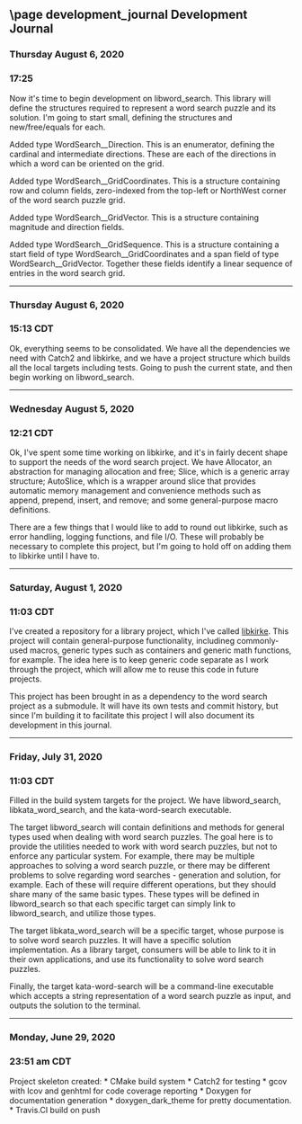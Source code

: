 \page development_journal Development Journal
---
### Thursday August 6, 2020
### 17:25

Now it's time to begin development on libword_search. This library will define the structures required to represent a word search puzzle and its solution.  I'm going to start small, defining the structures and new/free/equals for each.

Added type WordSearch__Direction. This is an enumerator, defining the cardinal and intermediate directions. These are each of the directions in which a word can be oriented on the grid.

Added type WordSearch__GridCoordinates. This is a structure containing row and column fields, zero-indexed from the top-left or NorthWest corner of the word search puzzle grid. 

Added type WordSearch__GridVector. This is a structure containing magnitude and direction fields.

Added type WordSearch__GridSequence. This is a structure containing a start field of type WordSearch__GridCoordinates and a span field of type WordSearch__GridVector. Together these fields identify a linear sequence of entries in the word search grid. 

---
### Thursday August 6, 2020
### 15:13 CDT

Ok, everything seems to be consolidated. We have all the dependencies we need with Catch2 and libkirke, and we have a project structure which builds all the local targets including tests. Going to push the current state, and then begin working on libword_search.

---

### Wednesday August 5, 2020
### 12:21 CDT

Ok, I've spent some time working on libkirke, and it's in fairly decent shape to support the needs of the word search project.
We have Allocator, an abstraction for managing allocation and free; Slice, which is a generic array structure; AutoSlice, which is a wrapper around slice that provides automatic memory management and convenience methods such as append, prepend, insert, and remove; and some general-purpose macro definitions.

There are a few things that I would like to add to round out libkirke, such as error handling, logging functions, and file I/O. These will probably be necessary to complete this project, but I'm going to hold off on adding them to libkirke until I have to.

---

### Saturday, August 1, 2020
### 11:03 CDT

I've created a repository for a library project, which I've called [libkirke](https://github.com/this-kirke/kirke). This project will contain general-purpose functionality, includineg commonly-used macros, generic types such as containers and generic math functions, for example. The idea here is to keep generic code separate as I work through the project, which will allow me to reuse this code in future projects.

This project has been brought in as a dependency to the word search project as a submodule. It will have its own tests and commit history, but since I'm building it to facilitate this project I will also document its development in this journal.

---

### Friday, July 31, 2020
### 11:03 CDT

Filled in the build system targets for the project. We have libword_search, libkata_word_search, and the kata-word-search executable.

The target libword_search will contain definitions and methods for general types used when dealing with word search puzzles. The goal here is to provide the utilities needed to work with word search puzzles, but not to enforce any particular system. For example, there may be multiple approaches to solving a word search puzzle, or there may be different problems to solve regarding word searches - generation and solution, for example. Each of these will require different operations, but they should share many of the same basic types. These types will be defined in libword_search so that each specific target can simply link to libword_search, and utilize those types.

The target libkata_word_search will be a specific target, whose purpose is to solve word search puzzles. It will have a specific solution implementation. As a library target, consumers will be able to link to it in their own applications, and use its functionality to solve word search puzzles.

Finally, the target kata-word-search will be a command-line executable which accepts a string representation of a word search puzzle as input, and outputs the solution to the terminal.

---

### Monday, June 29, 2020
### 23:51 am CDT

Project skeleton created:
    * CMake build system
    * Catch2 for testing
    * gcov with lcov and genhtml for code coverage reporting
    * Doxygen for documentation generation
    * doxygen_dark_theme for pretty documentation.
    * Travis.CI build on push